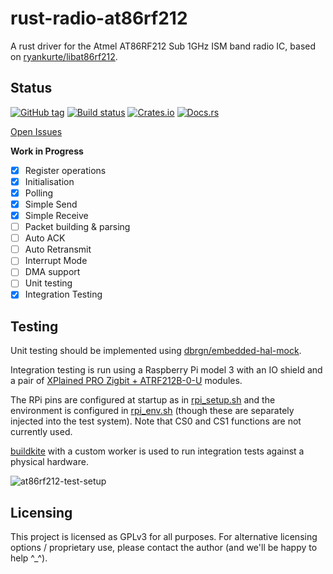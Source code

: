 # rust-radio-at86rf212

A rust driver for the Atmel AT86RF212 Sub 1GHz ISM band radio IC, based on [ryankurte/libat86rf212](https://github.com/ryankurte/libat86rf212).

## Status

[![GitHub tag](https://img.shields.io/github/tag/ryankurte/rust-radio-at86rf212.svg)](https://github.com/ryankurte/rust-radio-at86rf212)
[![Build status](https://badge.buildkite.com/ce94e220efbf89b7d77f787703dceff6147dbcbaeb1ead0272.svg)](https://buildkite.com/ryankurte/rust-radio-at86rf212)
[![Crates.io](https://img.shields.io/crates/v/radio-at86rf212.svg)](https://crates.io/crates/radio-at86rf212)
[![Docs.rs](https://docs.rs/radio-at86rf212/badge.svg)](https://docs.rs/radio-at86rf212)

[Open Issues](https://github.com/ryankurte/rust-radio-at86rf212/issues)

**Work in Progress**

- [X] Register operations
- [X] Initialisation
- [X] Polling
- [X] Simple Send
- [X] Simple Receive
- [ ] Packet building & parsing
- [ ] Auto ACK
- [ ] Auto Retransmit
- [ ] Interrupt Mode
- [ ] DMA support
- [ ] Unit testing
- [x] Integration Testing

## Testing

Unit testing should be implemented using [dbrgn/embedded-hal-mock](https://github.com/dbrgn/embedded-hal-mock).

Integration testing is run using a Raspberry Pi model 3 with an IO shield and a pair of [XPlained PRO Zigbit + ATRF212B-0-U](http://ww1.microchip.com/downloads/en/devicedoc/atmel-42270-wireless-zigbit-atzb-rf-212b-0-u_datasheet.pdf) modules.

The RPi pins are configured at startup as in [rpi_setup.sh](rpi_setup.sh) and the environment is configured in [rpi_env.sh](rpi_env.sh) (though these are separately injected into the test system). Note that CS0 and CS1 functions are not currently used.

[buildkite](https://buildkite.com/ryankurte/rust-radio-at86rf212) with a custom worker is used to run integration tests against a physical hardware.

![at86rf212-test-setup](https://user-images.githubusercontent.com/860620/50320284-7cb02b00-0530-11e9-811f-2d256d614a57.jpg)

## Licensing

This project is licensed as GPLv3 for all purposes. For alternative licensing options / proprietary use, please contact the author (and we'll be happy to help ^_^).